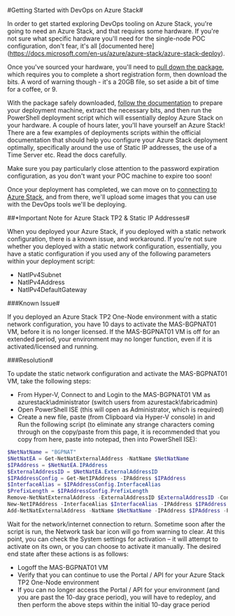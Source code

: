 #Getting Started with DevOps on Azure Stack#

In order to get started exploring DevOps tooling on Azure Stack, you're going to need an Azure Stack, and that requires some hardware. If you're not sure what specific hardware you'll need for the single-node POC configuration, don't fear, it's all [documented here]
(https://docs.microsoft.com/en-us/azure/azure-stack/azure-stack-deploy).

Once you've sourced your hardware, you'll need to [pull down the package](https://azure.microsoft.com/en-us/overview/azure-stack/try/?v=try), which requires you to complete a short registration form, then download the bits. A word of warning though - it's a 20GB file, so set aside a bit of time for a coffee, or 9.

With the package safely downloaded, [follow the documentation](https://docs.microsoft.com/en-us/azure/azure-stack/azure-stack-run-powershell-script) to prepare your deployment machine, extract the necessary bits, and then run the PowerShell deployment script which will essentially deploy Azure Stack on your hardware. A couple of hours later, you'll have yourself an Azure Stack! There are a few examples of deployments scripts within the official documentation that should help you configure your Azure Stack deployment optimally, specifically around the use of Static IP addresses, the use of a Time Server etc. Read the docs carefully.

Make sure you pay particularly close attention to the password expiration configuration, as you don't want your POC machine to expire too soon!

Once your deployment has completed, we can move on to [connecting to Azure Stack](/connect_to_azurestack.md), and from there, we'll upload some images that you can use with the DevOps tools we'll be deploying.

##*Important Note for Azure Stack TP2 & Static IP Addresses#

When you deployed your Azure Stack, if you deployed with a static network configuration, there is a known issue, and workaround. If you're not sure whether you deployed with a static network configuration, essentially, you have a static configuration if you used any of the following parameters within your deployment script:

- NatIPv4Subnet
- NatIPv4Address
- NatIPv4DefaultGateway

###Known Issue#

If you deployed an Azure Stack TP2 One-Node environment with a static network configuration, you have 10 days to activate the MAS-BGPNAT01 VM, before it is no longer licensed. If the MAS-BGPNAT01 VM is off for an extended period, your environment may no longer function, even if it is activated/licensed and running.

###Resolution#

To update the static network configuration and activate the MAS-BGPNAT01 VM, take the following steps:

- From Hyper-V, Connect to and Login to the MAS-BGPNAT01 VM as azurestack\administrator (switch users from azurestack\fabricadmin)
- Open PowerShell ISE (this will open as Administrator, which is required)
- Create a new file, paste (from Clipboard via Hyper-V console) in and Run the following script (to eliminate any strange characters coming through on the copy/paste from this page, it is recommended that you copy from here, paste into notepad, then into PowerShell ISE):

```PowerShell
$NetNatName = "BGPNAT"
$NetNatEA = Get-NetNatExternalAddress -NatName $NetNatName
$IPAddress = $NetNatEA.IPAddress
$ExternalAddressID = $NetNatEA.ExternalAddressID
$IPAddressConfig = Get-NetIPAddress -IPAddress $IPAddress
$InterfaceAlias = $IPAddressConfig.InterfaceAlias
$PrefixLength = $IPAddressConfig.PrefixLength
Remove-NetNatExternalAddress -ExternalAddressID $ExternalAddressID -Confirm:$false
New-NetIPAddress -InterfaceAlias $InterfaceAlias -IPAddress $IPAddress -PrefixLength $PrefixLength
Add-NetNatExternalAddress -NatName $NetNatName -IPAddress $IPAddress -PortStart 4096 -PortEnd 49151
```

Wait for the network/internet connection to return. Sometime soon after the script is run, the Network task bar icon will go from warning to clear. At this point, you can check the System settings for activation – it will attempt to activate on its own, or you can choose to activate it manually. The desired end state after these actions is as follows:

- Logoff the MAS-BGPNAT01 VM
- Verify that you can continue to use the Portal / API for your Azure Stack TP2 One-Node environment
- If you can no longer access the Portal / API for your environment (and you are past the 10-day grace period), you will have to redeploy, and then perform the above steps within the initial 10-day grace period
